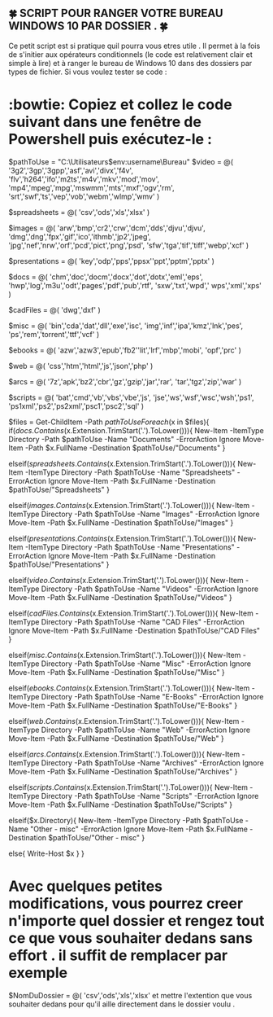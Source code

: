 
## :four_leaf_clover: SCRIPT POUR RANGER VOTRE BUREAU WINDOWS 10 PAR DOSSIER . :four_leaf_clover:
Ce petit script est si pratique quil pourra vous etres utile . Il permet à la fois de s'initier aux opérateurs conditionnels (le code est relativement clair et simple à lire) et à ranger le bureau de Windows 10 dans des dossiers par types de fichier. Si vous voulez tester se code :
# :bowtie: Copiez et collez le code suivant dans une fenêtre de Powershell puis exécutez-le : 

$pathToUse = "C:\Utilisateurs\$env:username\Bureau"
$video = @(
'3g2','3gp','3gpp','asf','avi','divx','f4v',
'flv','h264','ifo','m2ts','m4v','mkv','mod','mov',
'mp4','mpeg','mpg','mswmm','mts','mxf','ogv','rm',
'srt','swf','ts','vep','vob','webm','wlmp','wmv'
)

$spreadsheets = @(
'csv','ods','xls','xlsx'
)

$images = @(
'arw','bmp','cr2','crw','dcm','dds','djvu','djvu',
'dmg','dng','fpx','gif','ico','ithmb','jp2','jpeg',
'jpg','nef','nrw','orf','pcd','pict','png','psd',
'sfw','tga','tif','tiff','webp','xcf'
)

$presentations = @(
'key','odp','pps','ppsx''ppt','pptm','pptx'
)

$docs = @(
'chm','doc','docm','docx','dot','dotx','eml','eps',
'hwp','log','m3u','odt','pages','pdf','pub','rtf',
'sxw','txt','wpd',' wps','xml','xps'
)

$cadFiles = @(
'dwg','dxf'
)

$misc = @(
'bin','cda','dat','dll','exe','isc',
'img','inf','ipa','kmz','lnk','pes',
'ps','rem','torrent','ttf','vcf'
)

$ebooks = @(
'azw','azw3','epub','fb2''lit','lrf','mbp','mobi',
'opf','prc'
)

$web = @(
'css','htm','html','js','json','php'
)

$arcs = @(
'7z','apk','bz2','cbr','gz','gzip','jar','rar',
'tar','tgz','zip','war'
)

$scripts = @(
'bat','cmd','vb','vbs','vbe','js',
'jse','ws','wsf','wsc','wsh','ps1',
'ps1xml','ps2','ps2xml','psc1','psc2','sql'
)

$files = Get-ChildItem -Path $pathToUse
Foreach ($x in $files){
if($docs.Contains($x.Extension.TrimStart('.').ToLower())){
New-Item -ItemType Directory -Path $pathToUse -Name "Documents" -ErrorAction Ignore
Move-Item -Path $x.FullName -Destination $pathToUse/"Documents"
}

elseif($spreadsheets.Contains($x.Extension.TrimStart('.').ToLower())){
New-Item -ItemType Directory -Path $pathToUse -Name "Spreadsheets" -ErrorAction Ignore
Move-Item -Path $x.FullName -Destination $pathToUse/"Spreadsheets"
}

elseif($images.Contains($x.Extension.TrimStart('.').ToLower())){
New-Item -ItemType Directory -Path $pathToUse -Name "Images" -ErrorAction Ignore
Move-Item -Path $x.FullName -Destination $pathToUse/"Images"
}

elseif($presentations.Contains($x.Extension.TrimStart('.').ToLower())){
New-Item -ItemType Directory -Path $pathToUse -Name "Presentations" -ErrorAction Ignore
Move-Item -Path $x.FullName -Destination $pathToUse/"Presentations"
}

elseif($video.Contains($x.Extension.TrimStart('.').ToLower())){
New-Item -ItemType Directory -Path $pathToUse -Name "Videos" -ErrorAction Ignore
Move-Item -Path $x.FullName -Destination $pathToUse/"Videos"
}

elseif($cadFiles.Contains($x.Extension.TrimStart('.').ToLower())){
New-Item -ItemType Directory -Path $pathToUse -Name "CAD Files" -ErrorAction Ignore
Move-Item -Path $x.FullName -Destination $pathToUse/"CAD Files"
}

elseif($misc.Contains($x.Extension.TrimStart('.').ToLower())){
New-Item -ItemType Directory -Path $pathToUse -Name "Misc" -ErrorAction Ignore
Move-Item -Path $x.FullName -Destination $pathToUse/"Misc"
}

elseif($ebooks.Contains($x.Extension.TrimStart('.').ToLower())){
New-Item -ItemType Directory -Path $pathToUse -Name "E-Books" -ErrorAction Ignore
Move-Item -Path $x.FullName -Destination $pathToUse/"E-Books"
}

elseif($web.Contains($x.Extension.TrimStart('.').ToLower())){
New-Item -ItemType Directory -Path $pathToUse -Name "Web" -ErrorAction Ignore
Move-Item -Path $x.FullName -Destination $pathToUse/"Web"
}

elseif($arcs.Contains($x.Extension.TrimStart('.').ToLower())){
New-Item -ItemType Directory -Path $pathToUse -Name "Archives" -ErrorAction Ignore
Move-Item -Path $x.FullName -Destination $pathToUse/"Archives"
}

elseif($scripts.Contains($x.Extension.TrimStart('.').ToLower())){
New-Item -ItemType Directory -Path $pathToUse -Name "Scripts" -ErrorAction Ignore
Move-Item -Path $x.FullName -Destination $pathToUse/"Scripts"
}

elseif($x.Directory){
New-Item -ItemType Directory -Path $pathToUse -Name "Other - misc" -ErrorAction Ignore
Move-Item -Path $x.FullName -Destination $pathToUse/"Other - misc"
}

else{
Write-Host $x
}
}

# Avec quelques petites modifications, vous pourrez creer n'importe quel dossier et rengez tout ce que vous souhaiter dedans sans effort . il suffit de remplacer par exemple 
$NomDuDossier = @(
'csv','ods','xls','xlsx' et mettre l'extention que vous souhaiter dedans pour qu'il aille directement dans le dossier voulu .  
